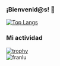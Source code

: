 ### ¡Bienvenid@s! 👋

<!--
**franlu/franlu** is a ✨ _special_ ✨ repository because its `README.md` (this file) appears on your GitHub profile.

Here are some ideas to get you started:

- 🔭 I’m currently working on ...
- 🌱 I’m currently learning ...
- 👯 I’m looking to collaborate on ...
- 🤔 I’m looking for help with ...
- 💬 Ask me about ...
- 📫 How to reach me: ...
- 😄 Pronouns: ...
- ⚡ Fun fact: ...
-->

[![Top Langs](https://github-readme-stats.vercel.app/api/top-langs/?username=franlu)](https://github.com/anuraghazra/github-readme-stats)

### Mi actividad
[![trophy](https://github-profile-trophy.vercel.app/?username=franlu&theme=onedark&row=1&column=5)](https://github.com/ryo-ma/github-profile-trophy) 
<br>
<img src="https://komarev.com/ghpvc/?username=franlu&label=Profile%20views&color=0e75b6&style=flat" alt="franlu"/>
